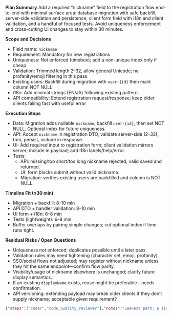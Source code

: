 **Plan Summary**
Add a required “nickname” field to the registration flow end-to-end with minimal surface area: database migration with safe backfill, server-side validation and persistence, client form field with i18n and client validation, and a handful of focused tests. Avoid uniqueness enforcement and cross-cutting UI changes to stay within 30 minutes.

**Scope and Decisions**
- Field name: `nickname`
- Requirement: Mandatory for new registrations
- Uniqueness: Not enforced (timebox); add a non-unique index only if cheap
- Validation: Trimmed length 2–32, allow general Unicode; no profanity/emoji filtering in this pass
- Existing users: Backfill during migration with `user-{id}` then mark column NOT NULL
- i18n: Add minimal strings (EN/JA) following existing pattern
- API compatibility: Extend registration request/response; keep older clients failing fast with useful error

**Execution Steps**
- Data: Migration adds nullable `nickname`, backfill `user-{id}`, then set NOT NULL. Optional index for future uniqueness.
- API: Accept `nickname` in registration DTO, validate server-side (2–32), trim, persist, include in response.
- UI: Add required input to registration form; client validation mirrors server; include in payload; add i18n labels/help/error.
- Tests: 
  - API: missing/too short/too long nickname rejected; valid saved and returned.
  - UI: form blocks submit without valid nickname.
  - Migration: verifies existing users are backfilled and column is NOT NULL.

**Timeline Fit (≤30 min)**
- Migration + backfill: 8–10 min
- API DTO + handler validation: 8–10 min
- UI form + i18n: 6–8 min
- Tests (lightweight): 6–8 min
- Buffer overlaps by pairing simple changes; cut optional index if time runs tight.

**Residual Risks / Open Questions**
- Uniqueness not enforced; duplicates possible until a later pass.
- Validation rules may need tightening (character set, emoji, profanity).
- SSO/social flows not adjusted; may register without nickname unless they hit the same endpoint—confirm flow parity.
- Visibility/usage of nickname elsewhere is unchanged; clarify future display semantics.
- If an existing `displayName` exists, reuse might be preferable—needs confirmation.
- API versioning: extending payload may break older clients if they don’t supply nickname; acceptable given requirement?

```json
{"steps":["coder","code_quality_reviewer"],"notes":"Leanest path: a single coder can implement migration, API, UI, and tests within 30 minutes. Add code_quality_reviewer to quickly sanity-check validation/i18n consistency and migration safety. Skip integrator/release_manager to keep cycle time minimal unless CI requires them.","tests":"API: (1) POST /register without nickname -> 400 with i18n error key. (2) nickname length 1 -> 400; 33 -> 400. (3) valid nickname trims spaces and persists; response includes nickname. Migration: After migration, existing users have non-null nickname matching `user-{id}`; column is NOT NULL. UI: Registration form shows required Nickname; client blocks submit on empty/invalid; sends nickname in payload. i18n: EN/JA strings exist for label, placeholder, and validation messages."}
```